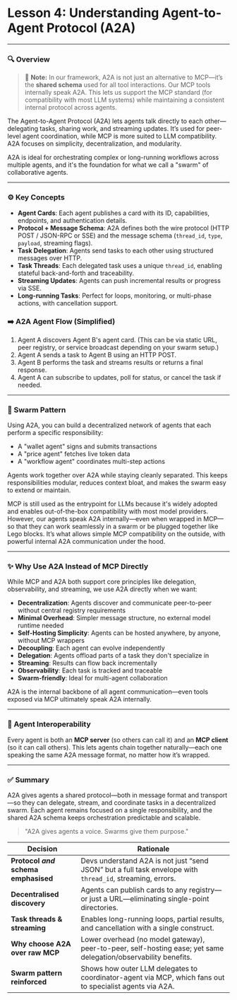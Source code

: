 # **Lesson 4: Understanding Agent-to-Agent Protocol (A2A)**

---

### 🔍 Overview

> 🧩 **Note:** In our framework, A2A is not just an alternative to MCP—it’s the **shared schema** used for all tool interactions. Our MCP tools internally speak A2A. This lets us support the MCP standard (for compatibility with most LLM systems) while maintaining a consistent internal protocol across agents.

The Agent-to-Agent Protocol (A2A) lets agents talk directly to each other—delegating tasks, sharing work, and streaming updates. It’s used for peer-level agent coordination, while MCP is more suited to LLM compatibility. A2A focuses on simplicity, decentralization, and modularity.

A2A is ideal for orchestrating complex or long-running workflows across multiple agents, and it's the foundation for what we call a "swarm" of collaborative agents.

---

### ⚙️ Key Concepts

- **Agent Cards**: Each agent publishes a card with its ID, capabilities, endpoints, and authentication details.
- **Protocol + Message Schema**: A2A defines both the wire protocol (HTTP POST / JSON-RPC or SSE) and the message schema (`thread_id`, `type`, `payload`, streaming flags).
- **Task Delegation**: Agents send tasks to each other using structured messages over HTTP.
- **Task Threads**: Each delegated task uses a unique `thread_id`, enabling stateful back-and-forth and traceability.
- **Streaming Updates**: Agents can push incremental results or progress via SSE.
- **Long-running Tasks**: Perfect for loops, monitoring, or multi-phase actions, with cancellation support.

### ➡️ A2A Agent Flow (Simplified)

1. Agent A discovers Agent B's agent card. (This can be via static URL, peer registry, or service broadcast depending on your swarm setup.)
2. Agent A sends a task to Agent B using an HTTP POST.
3. Agent B performs the task and streams results or returns a final response.
4. Agent A can subscribe to updates, poll for status, or cancel the task if needed.

---

### 🧠 Swarm Pattern

Using A2A, you can build a decentralized network of agents that each perform a specific responsibility:

- A "wallet agent" signs and submits transactions
- A "price agent" fetches live token data
- A "workflow agent" coordinates multi-step actions

Agents work together over A2A while staying cleanly separated. This keeps responsibilities modular, reduces context bloat, and makes the swarm easy to extend or maintain.

MCP is still used as the entrypoint for LLMs because it's widely adopted and enables out-of-the-box compatibility with most model providers. However, our agents speak A2A internally—even when wrapped in MCP—so that they can work seamlessly in a swarm or be plugged together like Lego blocks. It’s what allows simple MCP compatibility on the outside, with powerful internal A2A communication under the hood.

---

### ✨ Why Use A2A Instead of MCP Directly

While MCP and A2A both support core principles like delegation, observability, and streaming, we use A2A directly when we want:

- **Decentralization**: Agents discover and communicate peer-to-peer without central registry requirements
- **Minimal Overhead**: Simpler message structure, no external model runtime needed
- **Self-Hosting Simplicity**: Agents can be hosted anywhere, by anyone, without MCP wrappers
- **Decoupling**: Each agent can evolve independently
- **Delegation**: Agents offload parts of a task they don't specialize in
- **Streaming**: Results can flow back incrementally
- **Observability**: Each task is tracked and traceable
- **Swarm-friendly**: Ideal for multi-agent collaboration

A2A is the internal backbone of all agent communication—even tools exposed via MCP ultimately speak A2A internally.

---

### 🧩 Agent Interoperability

Every agent is both an **MCP server** (so others can call it) and an **MCP client** (so it can call others). This lets agents chain together naturally—each one speaking the same A2A message format, no matter how it’s wrapped.

---

### ✅ Summary

A2A gives agents a shared protocol—both in message format and transport—so they can delegate, stream, and coordinate tasks in a decentralized swarm. Each agent remains focused on a single responsibility, and the shared A2A schema keeps orchestration predictable and scalable.

> "A2A gives agents a voice. Swarms give them purpose."

| Decision                             | Rationale                                                                                                       |
| ------------------------------------ | --------------------------------------------------------------------------------------------------------------- |
| **Protocol _and_ schema emphasised** | Devs understand A2A is not just “send JSON” but a full task envelope with `thread_id`, streaming, errors.       |
| **Decentralised discovery**          | Agents can publish cards to any registry—or just a URL—eliminating single-point directories.                    |
| **Task threads & streaming**         | Enables long-running loops, partial results, and cancellation with a single construct.                          |
| **Why choose A2A over raw MCP**      | Lower overhead (no model gateway), peer-to-peer, self-hosting ease; yet same delegation/observability benefits. |
| **Swarm pattern reinforced**         | Shows how outer LLM delegates to coordinator-agent via MCP, which fans out to specialist agents via A2A.        |
